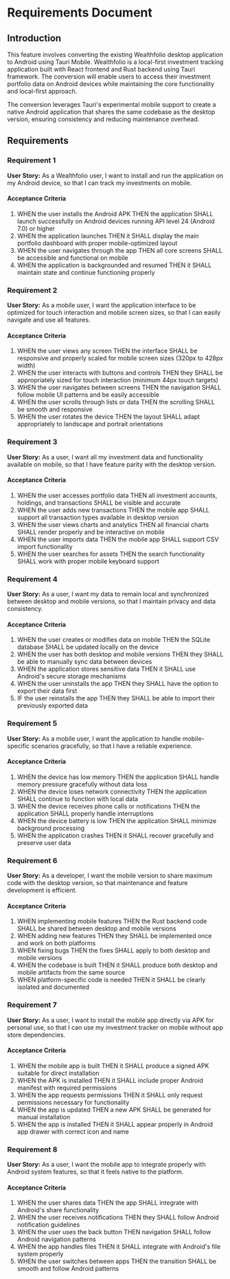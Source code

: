 # Requirements Document

## Introduction

This feature involves converting the existing Wealthfolio desktop application to Android using Tauri Mobile. Wealthfolio is a local-first investment tracking application built with React frontend and Rust backend using Tauri framework. The conversion will enable users to access their investment portfolio data on Android devices while maintaining the core functionality and local-first approach.

The conversion leverages Tauri's experimental mobile support to create a native Android application that shares the same codebase as the desktop version, ensuring consistency and reducing maintenance overhead.

## Requirements

### Requirement 1

**User Story:** As a Wealthfolio user, I want to install and run the application on my Android device, so that I can track my investments on mobile.

#### Acceptance Criteria

1. WHEN the user installs the Android APK THEN the application SHALL launch successfully on Android devices running API level 24 (Android 7.0) or higher
2. WHEN the application launches THEN it SHALL display the main portfolio dashboard with proper mobile-optimized layout
3. WHEN the user navigates through the app THEN all core screens SHALL be accessible and functional on mobile
4. WHEN the application is backgrounded and resumed THEN it SHALL maintain state and continue functioning properly

### Requirement 2

**User Story:** As a mobile user, I want the application interface to be optimized for touch interaction and mobile screen sizes, so that I can easily navigate and use all features.

#### Acceptance Criteria

1. WHEN the user views any screen THEN the interface SHALL be responsive and properly scaled for mobile screen sizes (320px to 428px width)
2. WHEN the user interacts with buttons and controls THEN they SHALL be appropriately sized for touch interaction (minimum 44px touch targets)
3. WHEN the user navigates between screens THEN the navigation SHALL follow mobile UI patterns and be easily accessible
4. WHEN the user scrolls through lists or data THEN the scrolling SHALL be smooth and responsive
5. WHEN the user rotates the device THEN the layout SHALL adapt appropriately to landscape and portrait orientations

### Requirement 3

**User Story:** As a user, I want all my investment data and functionality available on mobile, so that I have feature parity with the desktop version.

#### Acceptance Criteria

1. WHEN the user accesses portfolio data THEN all investment accounts, holdings, and transactions SHALL be visible and accurate
2. WHEN the user adds new transactions THEN the mobile app SHALL support all transaction types available in desktop version
3. WHEN the user views charts and analytics THEN all financial charts SHALL render properly and be interactive on mobile
4. WHEN the user imports data THEN the mobile app SHALL support CSV import functionality
5. WHEN the user searches for assets THEN the search functionality SHALL work with proper mobile keyboard support

### Requirement 4

**User Story:** As a user, I want my data to remain local and synchronized between desktop and mobile versions, so that I maintain privacy and data consistency.

#### Acceptance Criteria

1. WHEN the user creates or modifies data on mobile THEN the SQLite database SHALL be updated locally on the device
2. WHEN the user has both desktop and mobile versions THEN they SHALL be able to manually sync data between devices
3. WHEN the application stores sensitive data THEN it SHALL use Android's secure storage mechanisms
4. WHEN the user uninstalls the app THEN they SHALL have the option to export their data first
5. IF the user reinstalls the app THEN they SHALL be able to import their previously exported data

### Requirement 5

**User Story:** As a mobile user, I want the application to handle mobile-specific scenarios gracefully, so that I have a reliable experience.

#### Acceptance Criteria

1. WHEN the device has low memory THEN the application SHALL handle memory pressure gracefully without data loss
2. WHEN the device loses network connectivity THEN the application SHALL continue to function with local data
3. WHEN the device receives phone calls or notifications THEN the application SHALL properly handle interruptions
4. WHEN the device battery is low THEN the application SHALL minimize background processing
5. WHEN the application crashes THEN it SHALL recover gracefully and preserve user data

### Requirement 6

**User Story:** As a developer, I want the mobile version to share maximum code with the desktop version, so that maintenance and feature development is efficient.

#### Acceptance Criteria

1. WHEN implementing mobile features THEN the Rust backend code SHALL be shared between desktop and mobile versions
2. WHEN adding new features THEN they SHALL be implemented once and work on both platforms
3. WHEN fixing bugs THEN the fixes SHALL apply to both desktop and mobile versions
4. WHEN the codebase is built THEN it SHALL produce both desktop and mobile artifacts from the same source
5. WHEN platform-specific code is needed THEN it SHALL be clearly isolated and documented

### Requirement 7

**User Story:** As a user, I want to install the mobile app directly via APK for personal use, so that I can use my investment tracker on mobile without app store dependencies.

#### Acceptance Criteria

1. WHEN the mobile app is built THEN it SHALL produce a signed APK suitable for direct installation
2. WHEN the APK is installed THEN it SHALL include proper Android manifest with required permissions
3. WHEN the app requests permissions THEN it SHALL only request permissions necessary for functionality
4. WHEN the app is updated THEN a new APK SHALL be generated for manual installation
5. WHEN the app is installed THEN it SHALL appear properly in Android app drawer with correct icon and name

### Requirement 8

**User Story:** As a user, I want the mobile app to integrate properly with Android system features, so that it feels native to the platform.

#### Acceptance Criteria

1. WHEN the user shares data THEN the app SHALL integrate with Android's share functionality
2. WHEN the user receives notifications THEN they SHALL follow Android notification guidelines
3. WHEN the user uses the back button THEN navigation SHALL follow Android navigation patterns
4. WHEN the app handles files THEN it SHALL integrate with Android's file system properly
5. WHEN the user switches between apps THEN the transition SHALL be smooth and follow Android patterns